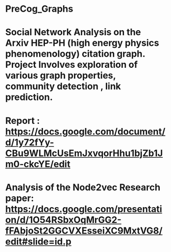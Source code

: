 # PreCog_Graphs
# Social Network Analysis on the Arxiv HEP-PH (high energy physics phenomenology) citation graph. Project Involves exploration of various graph properties, community detection , link prediction.
# Report : https://docs.google.com/document/d/1y72fYy-CBu9WLMcUsEmJxvqorHhu1bjZb1Jm0-ckcYE/edit
# Analysis of the Node2vec Research paper: https://docs.google.com/presentation/d/1O54RSbxOqMrGG2-fFAbjoSt2GGCVXEsseiXC9MxtVG8/edit#slide=id.p
